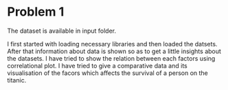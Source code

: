 # Problem 1

The dataset is available in input folder.

I first started with loading necessary libraries and then loaded the datsets.
After that  information about data is shown so as to get a little insights about the datasets.
I have tried to show the relation between each factors using correlational plot.
I have tried to give a comparative data and its visualisation of the facors which affects
the survival of a person on the titanic.
